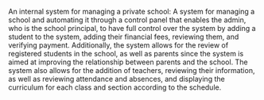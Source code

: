 An internal system for managing a private school: A system for managing a school and automating it through a control panel that enables the admin, who is the school principal, to have full control over the system by adding a student to the system, adding their financial fees, reviewing them, and verifying payment. Additionally, the system allows for the review of registered students in the school, as well as parents since the system is aimed at improving the relationship between parents and the school. The system also allows for the addition of teachers, reviewing their information, as well as reviewing attendance and absences, and displaying the curriculum for each class and section according to the schedule.


